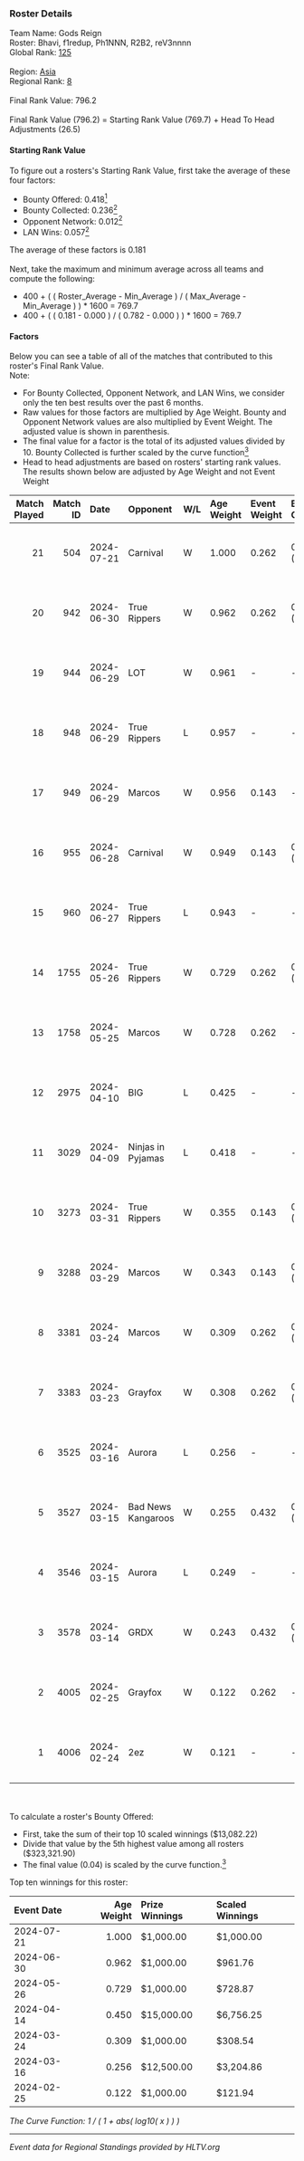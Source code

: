 ### Roster Details<br />
Team Name: Gods Reign<br />
Roster: Bhavi, f1redup, Ph1NNN, R2B2, reV3nnnn<br />
Global Rank: [125](../standings_global.md)<br />
<br />
Region: [Asia]( ../standings_asia.md)<br />
Regional Rank: [8]( ../standings_asia.md)<br />
<br />
Final Rank Value:  796.2<br />
<br />
Final Rank Value (796.2) = Starting Rank Value (769.7) + Head To Head Adjustments (26.5)<br />

#### Starting Rank Value<br />
To figure out a rosters's Starting Rank Value, first take the average of these four factors:<br />
- Bounty Offered: 0.418[<sup>1</sup>](#table2)
- Bounty Collected: 0.236[<sup>2</sup>](#table1)
- Opponent Network: 0.012[<sup>2</sup>](#table1)
- LAN Wins: 0.057[<sup>2</sup>](#table1)

The average of these factors is 0.181<br />
<br />
Next, take the maximum and minimum average across all teams and compute the following:<br />
- 400 + ( ( Roster_Average - Min_Average ) / ( Max_Average - Min_Average ) ) * 1600 = 769.7
- 400 + ( ( 0.181 - 0.000 ) / ( 0.782 - 0.000 ) ) * 1600 = 769.7


#### Factors<br />
Below you can see a table of all of the matches that contributed to this roster's Final Rank Value.<br />
Note:<br />

- For Bounty Collected, Opponent Network, and LAN Wins, we consider only the ten best results over the past 6 months.
- Raw values for those factors are multiplied by Age Weight. Bounty and Opponent Network values are also multiplied by Event Weight. The adjusted value is shown in parenthesis.
- The final value for a factor is the total of its adjusted values divided by 10. Bounty Collected is further scaled by the curve function[<sup>3</sup>](#curveFunction)
- Head to head adjustments are based on rosters' starting rank values. The results shown below are adjusted by Age Weight and not Event Weight
<span id="table1"></span><br />


| Match Played | Match ID | Date       | Opponent           | W/L | Age Weight | Event Weight | Bounty Collected | Opponent Network | LAN Wins  | H2H Adj. | Roster                                 |
| -: | -: | :- | :- | :- | :- | :- | :- | :- | :- | -: | :- |
|           21 |      504 | 2024-07-21 | Carnival           | W   | 1.000      | 0.262        | 0.002 (0.001)    | -                | 0 (0.000) |     5.20 | Bhavi, f1redup, Ph1NNN, R2B2, reV3nnnn |
|           20 |      942 | 2024-06-30 | True Rippers       | W   | 0.962      | 0.262        | 0.005 (0.001)    | 0.170 (0.043)    | 0 (0.000) |    12.99 | 1nhuman, Bhavi, Ph1NNN, R2B2, reV3nnnn |
|           19 |      944 | 2024-06-29 | LOT                | W   | 0.961      | -            | -                | -                | 0 (0.000) |     3.26 | Bhavi, f1redup, Ph1NNN, R2B2, reV3nnnn |
|           18 |      948 | 2024-06-29 | True Rippers       | L   | 0.957      | -            | -                | -                | -         |   -17.49 | Bhavi, f1redup, Ph1NNN, R2B2, reV3nnnn |
|           17 |      949 | 2024-06-29 | Marcos             | W   | 0.956      | 0.143        | -                | 0.037 (0.005)    | 0 (0.000) |     4.87 | Bhavi, f1redup, Ph1NNN, R2B2, reV3nnnn |
|           16 |      955 | 2024-06-28 | Carnival           | W   | 0.949      | 0.143        | 0.002 (0.000)    | -                | 0 (0.000) |     5.28 | Bhavi, f1redup, Ph1NNN, R2B2, reV3nnnn |
|           15 |      960 | 2024-06-27 | True Rippers       | L   | 0.943      | -            | -                | -                | -         |   -18.56 | Bhavi, f1redup, Ph1NNN, R2B2, reV3nnnn |
|           14 |     1755 | 2024-05-26 | True Rippers       | W   | 0.729      | 0.262        | 0.005 (0.001)    | 0.170 (0.032)    | 0 (0.000) |     8.42 | 1nhuman, Bhavi, Ph1NNN, R2B2, reV3nnnn |
|           13 |     1758 | 2024-05-25 | Marcos             | W   | 0.728      | 0.262        | -                | 0.037 (0.007)    | 0 (0.000) |     3.63 | Bhavi, f1redup, Ph1NNN, R2B2, reV3nnnn |
|           12 |     2975 | 2024-04-10 | BIG                | L   | 0.425      | -            | -                | -                | -         |    -0.72 | Bhavi, f1redup, Ph1NNN, R2B2, yoom     |
|           11 |     3029 | 2024-04-09 | Ninjas in Pyjamas  | L   | 0.418      | -            | -                | -                | -         |    -0.10 | Bhavi, f1redup, Ph1NNN, R2B2, yoom     |
|           10 |     3273 | 2024-03-31 | True Rippers       | W   | 0.355      | 0.143        | 0.005 (0.000)    | 0.170 (0.009)    | 0 (0.000) |     4.16 | Bhavi, f1redup, Ph1NNN, R2B2, reV3nnnn |
|            9 |     3288 | 2024-03-29 | Marcos             | W   | 0.343      | 0.143        | 0.000 (0.000)    | 0.012 (0.001)    | -         |     3.06 | Bhavi, f1redup, Ph1NNN, R2B2, reV3nnnn |
|            8 |     3381 | 2024-03-24 | Marcos             | W   | 0.309      | 0.262        | 0.000 (0.000)    | 0.012 (0.001)    | -         |     2.82 | Bhavi, f1redup, Ph1NNN, R2B2, reV3nnnn |
|            7 |     3383 | 2024-03-23 | Grayfox            | W   | 0.308      | 0.262        | 0.000 (0.000)    | 0.005 (0.000)    | -         |     2.54 | Bhavi, f1redup, Ph1NNN, R2B2, reV3nnnn |
|            6 |     3525 | 2024-03-16 | Aurora             | L   | 0.256      | -            | -                | -                | -         |    -0.06 | Bhavi, f1redup, Ph1NNN, R2B2, reV3nnnn |
|            5 |     3527 | 2024-03-15 | Bad News Kangaroos | W   | 0.255      | 0.432        | 0.017 (0.002)    | 0.226 (0.025)    | 1 (0.255) |     4.10 | Bhavi, f1redup, Ph1NNN, R2B2, reV3nnnn |
|            4 |     3546 | 2024-03-15 | Aurora             | L   | 0.249      | -            | -                | -                | -         |    -0.05 | Bhavi, f1redup, Ph1NNN, R2B2, reV3nnnn |
|            3 |     3578 | 2024-03-14 | GRDX               | W   | 0.243      | 0.432        | 0.002 (0.000)    | -                | 1 (0.243) |     1.63 | Bhavi, f1redup, Ph1NNN, R2B2, reV3nnnn |
|            2 |     4005 | 2024-02-25 | Grayfox            | W   | 0.122      | 0.262        | -                | 0.005 (0.000)    | -         |     1.04 | Bhavi, f1redup, Ph1NNN, R2B2, reV3nnnn |
|            1 |     4006 | 2024-02-24 | 2ez                | W   | 0.121      | -            | -                | -                | -         |     0.43 | Bhavi, f1redup, Ph1NNN, R2B2, reV3nnnn |

<br />
<span id="table2"></span><br />
To calculate a roster's Bounty Offered:<br />

- First, take the sum of their top 10 scaled winnings ($13,082.22)
- Divide that value by the 5th highest value among all rosters ($323,321.90)
- The final value (0.04) is scaled by the curve function.[<sup>3</sup>](#curveFunction)

Top ten winnings for this roster:<br />

| Event Date | Age Weight | Prize Winnings | Scaled Winnings |
| :- | -: | :- | :- |
| 2024-07-21 |      1.000 | $1,000.00      | $1,000.00       |
| 2024-06-30 |      0.962 | $1,000.00      | $961.76         |
| 2024-05-26 |      0.729 | $1,000.00      | $728.87         |
| 2024-04-14 |      0.450 | $15,000.00     | $6,756.25       |
| 2024-03-24 |      0.309 | $1,000.00      | $308.54         |
| 2024-03-16 |      0.256 | $12,500.00     | $3,204.86       |
| 2024-02-25 |      0.122 | $1,000.00      | $121.94         |


<span id="curveFunction"></span>_The Curve Function: 1 / ( 1 + abs( log10( x ) ) )_<br />

---
_Event data for Regional Standings provided by HLTV.org_<br />
